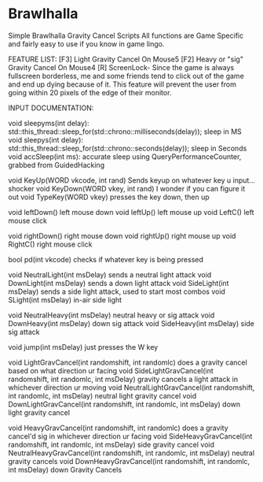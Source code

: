 # Brawlhalla
Simple Brawlhalla Gravity Cancel Scripts
All functions are Game Specific and fairly easy to use if you know in game lingo. 

FEATURE LIST:
[F3] Light Gravity Cancel On Mouse5
[F2] Heavy or "sig" Gravity Cancel On Mouse4
[R] ScreenLock- Since the game is always fullscreen borderless, me and some friends tend to click out of the game and end up dying because of it. This feature will prevent the user from going within 20 pixels of the edge of their monitor.

INPUT DOCUMENTATION:

void sleepyms(int delay): std::this_thread::sleep_for(std::chrono::milliseconds(delay)); sleep in MS
void sleepys(int delay): std::this_thread::sleep_for(std::chrono::seconds(delay)); sleep in Seconds
void accSleep(int ms): accurate sleep using QueryPerformanceCounter, grabbed from GuidedHacking

void KeyUp(WORD vkcode, int rand) Sends keyup on whatever key u input... shocker
void KeyDown(WORD vkey, int rand) I wonder if you can figure it out
void TypeKey(WORD vkey) presses the key down, then up

void leftDown() left mouse down
void leftUp() left mouse up
void LeftC() left mouse click

void rightDown() right mouse down
void rightUp() right mouse up
void RightC() right mouse click

bool pd(int vkcode) checks if whatever key is being pressed

void NeutralLight(int msDelay) sends a neutral light attack
void DownLight(int msDelay) sends a down light attack
void SideLight(int msDelay) sends a side light attack, used to start most combos
void SLight(int msDelay) in-air side light

void NeutralHeavy(int msDelay) neutral heavy or sig attack
void DownHeavy(int msDelay) down sig attack
void SideHeavy(int msDelay) side sig attack

void jump(int msDelay) just presses the W key

void LightGravCancel(int randomshift, int randomlc) does a gravity cancel based on what direction ur facing
void SideLightGravCancel(int randomshift, int randomlc, int msDelay) gravity cancels a light attack in whichever direction ur moving
void NeutralLightGravCancel(int randomshift, int randomlc, int msDelay) neutral light gravity cancel
void DownLightGravCancel(int randomshift, int randomlc, int msDelay) down light gravity cancel

void HeavyGravCancel(int randomshift, int randomlc) does a gravity cancel'd sig in whichever direction ur facing
void SideHeavyGravCancel(int randomshift, int randomlc, int msDelay) side gravity cancel
void NeutralHeavyGravCancel(int randomshift, int randomlc, int msDelay) neutral gravity cancels
void DownHeavyGravCancel(int randomshift, int randomlc, int msDelay) down Gravity Cancels
